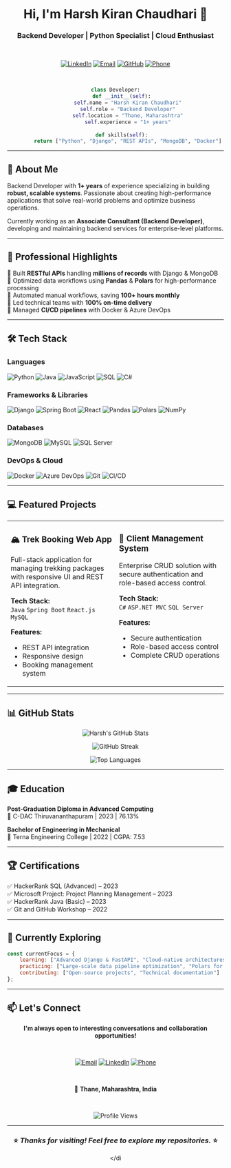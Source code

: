 <div align="center">

# Hi, I'm Harsh Kiran Chaudhari 👋

### Backend Developer | Python Specialist | Cloud Enthusiast

<br>

[![LinkedIn](https://img.shields.io/badge/LinkedIn-0077B5?style=for-the-badge&logo=linkedin&logoColor=white)](https://linkedin.com/in/harsh-chaudhari-8704a817a)
[![Email](https://img.shields.io/badge/Email-D14836?style=for-the-badge&logo=gmail&logoColor=white)](mailto:harshkiranchaudhari@gmail.com)
[![GitHub](https://img.shields.io/badge/GitHub-100000?style=for-the-badge&logo=github&logoColor=white)](https://github.com/HKC17)
[![Phone](https://img.shields.io/badge/Phone-25D366?style=for-the-badge&logo=whatsapp&logoColor=white)](tel:+917410779343)

<br>

```python
class Developer:
    def __init__(self):
        self.name = "Harsh Kiran Chaudhari"
        self.role = "Backend Developer"
        self.location = "Thane, Maharashtra"
        self.experience = "1+ years"
        
    def skills(self):
        return ["Python", "Django", "REST APIs", "MongoDB", "Docker"]
```

</div>

---

## 🚀 About Me

Backend Developer with **1+ years** of experience specializing in building **robust, scalable systems**. Passionate about creating high-performance applications that solve real-world problems and optimize business operations.

Currently working as an **Associate Consultant (Backend Developer)**, developing and maintaining backend services for enterprise-level platforms.

---

## 💼 Professional Highlights

🔹 Built **RESTful APIs** handling **millions of records** with Django & MongoDB  
🔹 Optimized data workflows using **Pandas** & **Polars** for high-performance processing  
🔹 Automated manual workflows, saving **100+ hours monthly**  
🔹 Led technical teams with **100% on-time delivery**  
🔹 Managed **CI/CD pipelines** with Docker & Azure DevOps  

---

## 🛠️ Tech Stack

### Languages
![Python](https://img.shields.io/badge/Python-3776AB?style=for-the-badge&logo=python&logoColor=white)
![Java](https://img.shields.io/badge/Java-ED8B00?style=for-the-badge&logo=openjdk&logoColor=white)
![JavaScript](https://img.shields.io/badge/JavaScript-F7DF1E?style=for-the-badge&logo=javascript&logoColor=black)
![SQL](https://img.shields.io/badge/SQL-4479A1?style=for-the-badge&logo=postgresql&logoColor=white)
![C#](https://img.shields.io/badge/C%23-239120?style=for-the-badge&logo=c-sharp&logoColor=white)

### Frameworks & Libraries
![Django](https://img.shields.io/badge/Django-092E20?style=for-the-badge&logo=django&logoColor=white)
![Spring Boot](https://img.shields.io/badge/Spring_Boot-6DB33F?style=for-the-badge&logo=spring-boot&logoColor=white)
![React](https://img.shields.io/badge/React-20232A?style=for-the-badge&logo=react&logoColor=61DAFB)
![Pandas](https://img.shields.io/badge/Pandas-150458?style=for-the-badge&logo=pandas&logoColor=white)
![Polars](https://img.shields.io/badge/Polars-CD792C?style=for-the-badge&logo=polars&logoColor=white)
![NumPy](https://img.shields.io/badge/NumPy-013243?style=for-the-badge&logo=numpy&logoColor=white)

### Databases
![MongoDB](https://img.shields.io/badge/MongoDB-47A248?style=for-the-badge&logo=mongodb&logoColor=white)
![MySQL](https://img.shields.io/badge/MySQL-4479A1?style=for-the-badge&logo=mysql&logoColor=white)
![SQL Server](https://img.shields.io/badge/SQL_Server-CC2927?style=for-the-badge&logo=microsoft-sql-server&logoColor=white)

### DevOps & Cloud
![Docker](https://img.shields.io/badge/Docker-2496ED?style=for-the-badge&logo=docker&logoColor=white)
![Azure DevOps](https://img.shields.io/badge/Azure_DevOps-0078D7?style=for-the-badge&logo=azure-devops&logoColor=white)
![Git](https://img.shields.io/badge/Git-F05032?style=for-the-badge&logo=git&logoColor=white)
![CI/CD](https://img.shields.io/badge/CI%2FCD-2088FF?style=for-the-badge&logo=github-actions&logoColor=white)

---

## 💻 Featured Projects

<table>
<tr>
<td width="50%" valign="top">

### 🏔️ Trek Booking Web App

Full-stack application for managing trekking packages with responsive UI and REST API integration.

**Tech Stack:**  
`Java` `Spring Boot` `React.js` `MySQL`

**Features:**
- REST API integration
- Responsive design
- Booking management system

</td>
<td width="50%" valign="top">

### 👥 Client Management System

Enterprise CRUD solution with secure authentication and role-based access control.

**Tech Stack:**  
`C#` `ASP.NET MVC` `SQL Server`

**Features:**
- Secure authentication
- Role-based access control
- Complete CRUD operations

</td>
</tr>
</table>

---

## 📊 GitHub Stats

<div align="center">

![Harsh's GitHub Stats](https://github-readme-stats.vercel.app/api?username=HKC17&show_icons=true&theme=radical&hide_border=true&bg_color=0D1117&title_color=6366F1&icon_color=6366F1&text_color=E0E0E0)

![GitHub Streak](https://github-readme-streak-stats.herokuapp.com/?user=HKC17&theme=radical&hide_border=true&background=0D1117&ring=6366F1&fire=6366F1&currStreakLabel=E0E0E0)

![Top Languages](https://github-readme-stats.vercel.app/api/top-langs/?username=HKC17&layout=compact&theme=radical&hide_border=true&bg_color=0D1117&title_color=6366F1&text_color=E0E0E0)

</div>

---

## 🎓 Education

**Post-Graduation Diploma in Advanced Computing**  
📍 C-DAC Thiruvananthapuram | 2023 | 76.13%

**Bachelor of Engineering in Mechanical**  
📍 Terna Engineering College | 2022 | CGPA: 7.53

---

## 🏆 Certifications

✅ HackerRank SQL (Advanced) – 2023  
✅ Microsoft Project: Project Planning Management – 2023  
✅ HackerRank Java (Basic) – 2023  
✅ Git and GitHub Workshop – 2022

---

## 🌱 Currently Exploring

```javascript
const currentFocus = {
    learning: ["Advanced Django & FastAPI", "Cloud-native architectures"],
    practicing: ["Large-scale data pipeline optimization", "Polars for performance"],
    contributing: ["Open-source projects", "Technical documentation"]
};
```

---

## 📫 Let's Connect

<div align="center">

**I'm always open to interesting conversations and collaboration opportunities!**

<br>

[![Email](https://img.shields.io/badge/harshkiranchaudhari@gmail.com-D14836?style=for-the-badge&logo=gmail&logoColor=white)](mailto:harshkiranchaudhari@gmail.com)
[![LinkedIn](https://img.shields.io/badge/Harsh_Chaudhari-0077B5?style=for-the-badge&logo=linkedin&logoColor=white)](https://linkedin.com/in/harsh-chaudhari-8704a817a)
[![Phone](https://img.shields.io/badge/+91--7410779343-25D366?style=for-the-badge&logo=phone&logoColor=white)](tel:+917410779343)

<br>

📍 **Thane, Maharashtra, India**

<br>

![Profile Views](https://komarev.com/ghpvc/?username=HKC17&color=6366f1&style=for-the-badge)

</div>

---

<div align="center">

### ⭐ *Thanks for visiting! Feel free to explore my repositories.* ⭐

</di
